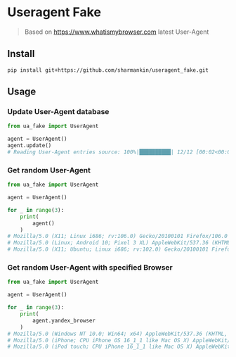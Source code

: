 # Useragent Fake 
> Based on https://www.whatismybrowser.com latest User-Agent
> 
## Install
`pip install git+https://github.com/sharmankin/useragent_fake.git`

## Usage
### Update User-Agent database
```python
from ua_fake import UserAgent

agent = UserAgent()
agent.update()
# Reading User-Agent entries source: 100%|██████████| 12/12 [00:02<00:00,  4.17it/s]
```
### Get random User-Agent
```python
from ua_fake import UserAgent

agent = UserAgent()

for _ in range(3):
    print(
        agent()
    )
# Mozilla/5.0 (X11; Linux i686; rv:106.0) Gecko/20100101 Firefox/106.0
# Mozilla/5.0 (Linux; Android 10; Pixel 3 XL) AppleWebKit/537.36 (KHTML, like Gecko) Chrome/107.0.5304.105 Mobile Safari/537.36 EdgA/107.0.1418.28
# Mozilla/5.0 (X11; Ubuntu; Linux i686; rv:102.0) Gecko/20100101 Firefox/102.0

```
### Get random User-Agent with specified Browser
```python
from ua_fake import UserAgent

agent = UserAgent()

for _ in range(3):
    print(
        agent.yandex_browser
    )
# Mozilla/5.0 (Windows NT 10.0; Win64; x64) AppleWebKit/537.36 (KHTML, like Gecko) Chrome/107.0.0.0 YaBrowser/22.11.0 Yowser/2.5 Safari/537.36
# Mozilla/5.0 (iPhone; CPU iPhone OS 16_1_1 like Mac OS X) AppleWebKit/605.1.15 (KHTML, like Gecko) Version/16.1 YaBrowser/22.11.2.463 Mobile/15E148 Safari/604.1
# Mozilla/5.0 (iPod touch; CPU iPhone 16_1_1 like Mac OS X) AppleWebKit/605.1.15 (KHTML, like Gecko) Version/16.1 YaBrowser/22.11.2.463 Mobile/15E148 Safari/605.1
```
